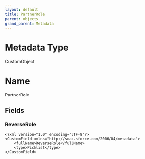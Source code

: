 ```yaml
---
layout: default
title: PartnerRole
parent: objects
grand_parent: Metadata
---
```

# Metadata Type
CustomObject

# Name
PartnerRole
## Fields
### ReverseRole

```
<?xml version="1.0" encoding="UTF-8"?>
<CustomField xmlns="http://soap.sforce.com/2006/04/metadata">
    <fullName>ReverseRole</fullName>
    <type>Picklist</type>
</CustomField>
```
